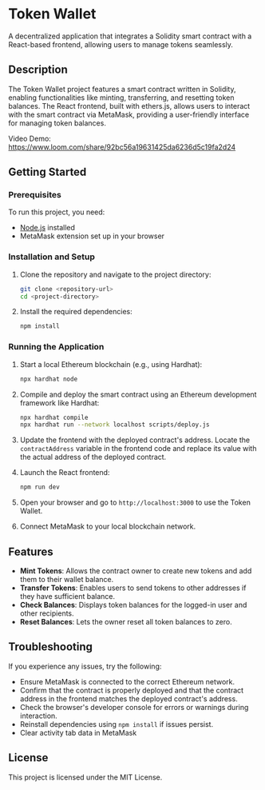 # Token Wallet

A decentralized application that integrates a Solidity smart contract with a React-based frontend, allowing users to manage tokens seamlessly.

## Description

The Token Wallet project features a smart contract written in Solidity, enabling functionalities like minting, transferring, and resetting token balances. The React frontend, built with ethers.js, allows users to interact with the smart contract via MetaMask, providing a user-friendly interface for managing token balances.

Video Demo: https://www.loom.com/share/92bc56a19631425da6236d5c19fa2d24

## Getting Started

### Prerequisites

To run this project, you need:

- [Node.js](https://nodejs.org/) installed
- MetaMask extension set up in your browser

### Installation and Setup

1. Clone the repository and navigate to the project directory:

   ```bash
   git clone <repository-url>
   cd <project-directory>
   ```

2. Install the required dependencies:

   ```bash
   npm install
   ```

### Running the Application

1. Start a local Ethereum blockchain (e.g., using Hardhat):

   ```bash
   npx hardhat node
   ```

2. Compile and deploy the smart contract using an Ethereum development framework like Hardhat:

   ```bash
   npx hardhat compile
   npx hardhat run --network localhost scripts/deploy.js
   ```

3. Update the frontend with the deployed contract's address. Locate the `contractAddress` variable in the frontend code and replace its value with the actual address of the deployed contract.

4. Launch the React frontend:

   ```bash
   npm run dev
   ```

5. Open your browser and go to `http://localhost:3000` to use the Token Wallet.

6. Connect MetaMask to your local blockchain network.

## Features

- **Mint Tokens**: Allows the contract owner to create new tokens and add them to their wallet balance.
- **Transfer Tokens**: Enables users to send tokens to other addresses if they have sufficient balance.
- **Check Balances**: Displays token balances for the logged-in user and other recipients.
- **Reset Balances**: Lets the owner reset all token balances to zero.

## Troubleshooting

If you experience any issues, try the following:

- Ensure MetaMask is connected to the correct Ethereum network.
- Confirm that the contract is properly deployed and that the contract address in the frontend matches the deployed contract's address.
- Check the browser's developer console for errors or warnings during interaction.
- Reinstall dependencies using `npm install` if issues persist.
- Clear activity tab data in MetaMask

## License

This project is licensed under the MIT License.
